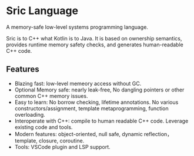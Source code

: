 # Sric Language
A memory-safe low-level systems programming language.

Sric is to C++ what Kotlin is to Java. It is based on ownership semantics, provides runtime memory safety checks, and generates human-readable C++ code.

## Features
- Blazing fast: low-level memeory access without GC.
- Optional Memory safe: nearly leak-free, No dangling pointers or other common C++ memory issues.
- Easy to learn: No borrow checking, lifetime annotations. No various constructors/assignment, template metaprogramming, function overloading.
- Interoperate with C++: compile to human readable C++ code. Leverage existing code and tools.
- Modern features: object-oriented, null safe, dynamic reflection，template, closure, coroutine.
- Tools: VSCode plugin and LSP support.
